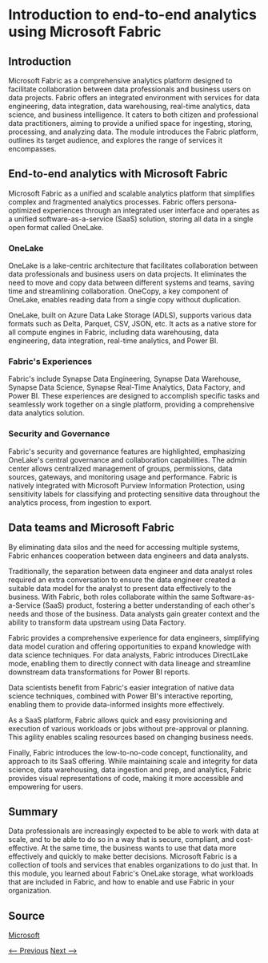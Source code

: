 # Introduction to end-to-end analytics using Microsoft Fabric
## Introduction
Microsoft Fabric as a comprehensive analytics platform designed to facilitate collaboration between data professionals and business users on data projects. Fabric offers an integrated environment with services for data engineering, data integration, data warehousing, real-time analytics, data science, and business intelligence. It caters to both citizen and professional data practitioners, aiming to provide a unified space for ingesting, storing, processing, and analyzing data. The module introduces the Fabric platform, outlines its target audience, and explores the range of services it encompasses.

## End-to-end analytics with Microsoft Fabric
Microsoft Fabric as a unified and scalable analytics platform that simplifies complex and fragmented analytics processes. Fabric offers persona-optimized experiences through an integrated user interface and operates as a unified software-as-a-service (SaaS) solution, storing all data in a single open format called OneLake.

### OneLake
OneLake is a lake-centric architecture that facilitates collaboration between data professionals and business users on data projects. It eliminates the need to move and copy data between different systems and teams, saving time and streamlining collaboration. OneCopy, a key component of OneLake, enables reading data from a single copy without duplication.

OneLake, built on Azure Data Lake Storage (ADLS), supports various data formats such as Delta, Parquet, CSV, JSON, etc. It acts as a native store for all compute engines in Fabric, including data warehousing, data engineering, data integration, real-time analytics, and Power BI.

### Fabric's Experiences
Fabric's include Synapse Data Engineering, Synapse Data Warehouse, Synapse Data Science, Synapse Real-Time Analytics, Data Factory, and Power BI. These experiences are designed to accomplish specific tasks and seamlessly work together on a single platform, providing a comprehensive data analytics solution.

### Security and Governance
Fabric's security and governance features are highlighted, emphasizing OneLake's central governance and collaboration capabilities. The admin center allows centralized management of groups, permissions, data sources, gateways, and monitoring usage and performance. Fabric is natively integrated with Microsoft Purview Information Protection, using sensitivity labels for classifying and protecting sensitive data throughout the analytics process, from ingestion to export.

## Data teams and Microsoft Fabric
By eliminating data silos and the need for accessing multiple systems, Fabric enhances cooperation between data engineers and data analysts.

Traditionally, the separation between data engineer and data analyst roles required an extra conversation to ensure the data engineer created a suitable data model for the analyst to present data effectively to the business. With Fabric, both roles collaborate within the same Software-as-a-Service (SaaS) product, fostering a better understanding of each other's needs and those of the business. Data analysts gain greater context and the ability to transform data upstream using Data Factory.

Fabric provides a comprehensive experience for data engineers, simplifying data model curation and offering opportunities to expand knowledge with data science techniques. For data analysts, Fabric introduces DirectLake mode, enabling them to directly connect with data lineage and streamline downstream data transformations for Power BI reports.

Data scientists benefit from Fabric's easier integration of native data science techniques, combined with Power BI's interactive reporting, enabling them to provide data-informed insights more effectively.

As a SaaS platform, Fabric allows quick and easy provisioning and execution of various workloads or jobs without pre-approval or planning. This agility enables scaling resources based on changing business needs.

Finally, Fabric introduces the low-to-no-code concept, functionality, and approach to its SaaS offering. While maintaining scale and integrity for data science, data warehousing, data ingestion and prep, and analytics, Fabric provides visual representations of code, making it more accessible and empowering for users.

## Summary 
Data professionals are increasingly expected to be able to work with data at scale, and to be able to do so in a way that is secure, compliant, and cost-effective. At the same time, the business wants to use that data more effectively and quickly to make better decisions. Microsoft Fabric is a collection of tools and services that enables organizations to do just that. In this module, you learned about Fabric's OneLake storage, what workloads that are included in Fabric, and how to enable and use Fabric in your organization.

## Source
[Microsoft](https://www.microsoft.com/en-us/microsoft-fabric)

[<-- Previous](README.md)                                                                                      [Next -->](Lakehouses.md)
